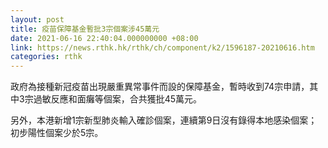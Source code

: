 ```yaml
---
layout: post
title: 疫苗保障基金暫批3宗個案涉45萬元
date: 2021-06-16 22:40:04.000000000 +08:00
link: https://news.rthk.hk/rthk/ch/component/k2/1596187-20210616.htm
categories: rthk
---
```


政府為接種新冠疫苗出現嚴重異常事件而設的保障基金，暫時收到74宗申請，其中3宗過敏反應和面癱等個案，合共獲批45萬元。

另外，本港新增1宗新型肺炎輸入確診個案，連續第9日沒有錄得本地感染個案；初步陽性個案少於5宗。
